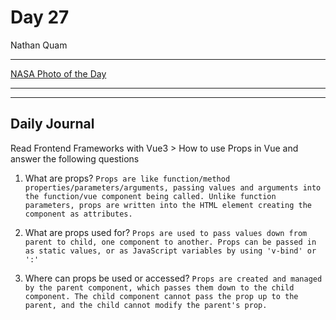 # Day 27

Nathan Quam

---

[NASA Photo of the Day](https://github.com/NathanMQuam/NASA-Picture-of-the-Day)

---
---

## Daily Journal
Read Frontend Frameworks with Vue3 > How to use Props in Vue and answer the following questions

1. What are props?
`
Props are like function/method properties/parameters/arguments, passing values and arguments into the function/vue component being called. Unlike function parameters, props are written into the HTML element creating the component as attributes.
`

2. What are props used for?
`
Props are used to pass values down from parent to child, one component to another. Props can be passed in as static values, or as JavaScript variables by using 'v-bind' or ':'
`

3. Where can props be used or accessed?
`
Props are created and managed by the parent component, which passes them down to the child component. The child component cannot pass the prop up to the parent, and the child cannot modify the parent's prop.
`
